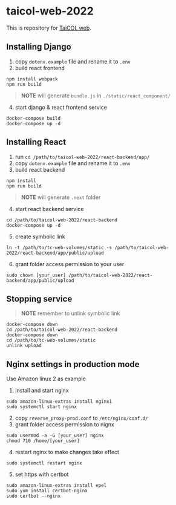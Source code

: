 # taicol-web-2022
This is repository for [TaiCOL web](taicol.tw).

## Installing Django
1. copy `dotenv.example` file and rename it to `.env`
2. build react frontend
```
npm install webpack
npm run build 
```

> **NOTE** will generate `bundle.js` in `./static/react_component/` 


4. start django & react frontend service
```
docker-compose build
docker-compose up -d
```


## Installing React
1. run `cd /path/to/taicol-web-2022/react-backend/app/`
2. copy `dotenv.example` file and rename it to `.env`
3. build react backend
```
npm install
npm run build
```
> **NOTE** will generate `.next` folder
4. start react backend service
```
cd /path/to/taicol-web-2022/react-backend
docker-compose up -d
```
5. create symbolic link
```
ln -t /path/to/tc-web-volumes/static -s /path/to/taicol-web-2022/react-backend/app/public/upload
```
6. grant folder access permission to your user
```
sudo chown [your_user] /path/to/taicol-web-2022/react-backend/app/public/upload
```

## Stopping service
> **NOTE** remember to unlink symbolic link

```
docker-compose down
cd /path/to/taicol-web-2022/react-backend
docker-compose down
cd /path/to/tc-web-volumes/static
unlink upload
```

## Nginx settings in production mode

Use Amazon linux 2 as example

1. install and start nginx
```
sudo amazon-linux-extras install nginx1
sudo systemctl start nginx
```
2. copy `reverse_proxy-prod.conf` to `/etc/nginx/conf.d/`
3. grant folder access permission to nignx
```
sudo usermod -a -G [your_user] nginx
chmod 710 /home/[your_user]
```
4. restart nginx to make changes take effect
```
sudo systemctl restart nginx
```
5. set https with certbot
```
sudo amazon-linux-extras install epel
sudo yum install certbot-nginx
sudo certbot --nginx
```
